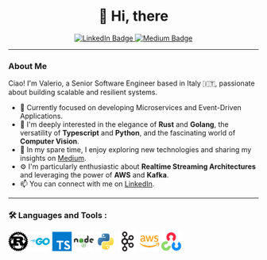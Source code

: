 <div id="header" align="center">
  <h1>
    👋 Hi, there
  </h1>
  <div id="badges">
    <a href="https://www.linkedin.com/in/valerio-uberti/">
      <img src="https://img.shields.io/badge/LinkedIn-blue?style=for-the-badge&logo=linkedin&logoColor=white" alt="LinkedIn Badge"/>
    </a>
    <a href="https://medium.com/@valerio.uberti23">
      <img src="https://img.shields.io/badge/Medium-12100E?style=for-the-badge&logo=medium&logoColor=white" alt="Medium Badge"/>
    </a>
  </div>
</div>

---
### About Me

Ciao! I'm Valerio, a Senior Software Engineer based in Italy 🇮🇹, passionate about building scalable and resilient systems.

- :telescope: Currently focused on developing Microservices and Event-Driven Applications.
- 👀 I'm deeply interested in the elegance of **Rust** and **Golang**, the versatility of **Typescript** and **Python**, and the fascinating world of **Computer Vision**.
- 🌱 In my spare time, I enjoy exploring new technologies and sharing my insights on [Medium](https://medium.com/@valerio.uberti23).
- ⚙️ I'm particularly enthusiastic about **Realtime Streaming Architectures** and leveraging the power of **AWS** and **Kafka**.
- 📫 You can connect with me on [LinkedIn](https://www.linkedin.com/in/valerio-uberti/).

---

### :hammer_and_wrench: Languages and Tools :

<div>
  <img src="https://github.com/devicons/devicon/blob/master/icons/rust/rust-plain.svg" title="Rust" alt="Rust" width="40" height="40"/>
  <img src="https://github.com/devicons/devicon/blob/master/icons/go/go-original-wordmark.svg" title="Go" alt="Go" width="40" height="40"/>
  <img src="https://github.com/devicons/devicon/blob/master/icons/typescript/typescript-original.svg" title="Typescript" alt="Typescript" width="40" height="40"/>
  <img src="https://github.com/devicons/devicon/blob/master/icons/nodejs/nodejs-original-wordmark.svg" title="NodeJS" alt="NodeJS" width="40" height="40"/>
  <img src="https://github.com/devicons/devicon/blob/master/icons/python/python-original.svg" title="Python" alt="Python" width="40" height="40"/>
  <img src="https://github.com/devicons/devicon/blob/master/icons/apachekafka/apachekafka-original.svg" title="Apache Kafka" alt="Apache Kafka" width="40" height="40"/>
  <img src="https://github.com/devicons/devicon/blob/master/icons/amazonwebservices/amazonwebservices-plain-wordmark.svg" title="AWS" alt="AWS" width="40" height="40"/>
  <img src="https://github.com/devicons/devicon/blob/master/icons/opencv/opencv-original.svg" title="OpenCV" alt="OpenCV" width="40" height="40"/>
</div>

